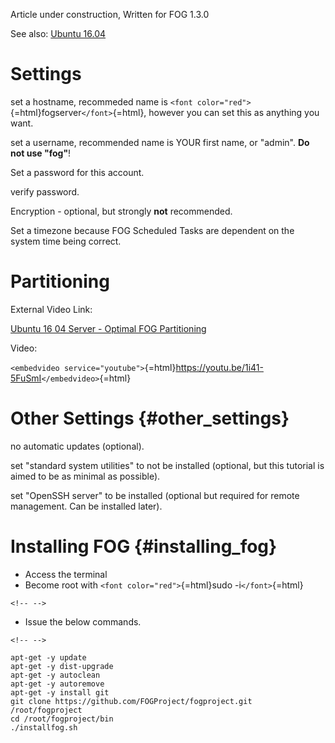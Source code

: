 Article under construction, Written for FOG 1.3.0

See also: [Ubuntu 16.04](Ubuntu_16.04 "wikilink")

# Settings

set a hostname, recommeded name is
`<font color="red">`{=html}fogserver`</font>`{=html}, however you can
set this as anything you want.

set a username, recommended name is YOUR first name, or \"admin\". **Do
not use \"fog\"**!

Set a password for this account.

verify password.

Encryption - optional, but strongly **not** recommended.

Set a timezone because FOG Scheduled Tasks are dependent on the system
time being correct.

# Partitioning

External Video Link:

[Ubuntu 16 04 Server - Optimal FOG
Partitioning](https://youtu.be/1i41-5FuSmI)

Video:

`<embedvideo service="youtube">`{=html}<https://youtu.be/1i41-5FuSmI>`</embedvideo>`{=html}

# Other Settings {#other_settings}

no automatic updates (optional).

set \"standard system utilities\" to not be installed (optional, but
this tutorial is aimed to be as minimal as possible).

set \"OpenSSH server\" to be installed (optional but required for remote
management. Can be installed later).

# Installing FOG {#installing_fog}

-   Access the terminal
-   Become root with `<font color="red">`{=html}sudo -i`</font>`{=html}

```{=html}
<!-- -->
```
-   Issue the below commands.

```{=html}
<!-- -->
```
        
    apt-get -y update
    apt-get -y dist-upgrade
    apt-get -y autoclean
    apt-get -y autoremove
    apt-get -y install git
    git clone https://github.com/FOGProject/fogproject.git /root/fogproject
    cd /root/fogproject/bin
    ./installfog.sh
